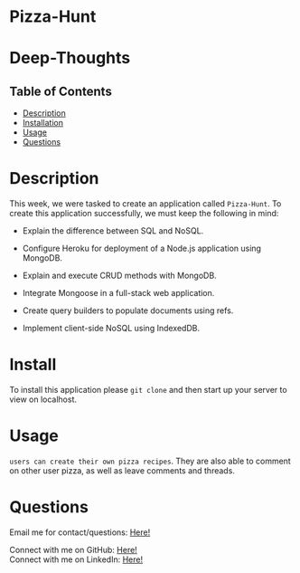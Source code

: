 # Pizza-Hunt
# Deep-Thoughts


  ## Table of Contents
  - [Description](#Description)
  - [Installation](#Install)
  - [Usage](#Usage)
  - [Questions](#Questions)

# Description
This week, we were tasked to create an application called `Pizza-Hunt`. To create this application successfully, we must keep the following in mind:

- Explain the difference between SQL and NoSQL.

- Configure Heroku for deployment of a Node.js application using MongoDB.

- Explain and execute CRUD methods with MongoDB.

- Integrate Mongoose in a full-stack web application.

- Create query builders to populate documents using refs.

- Implement client-side NoSQL using IndexedDB.



# Install
To install this application please `git clone` and then start up your server to view on localhost.
 
 
# Usage
`users can create their own pizza recipes`. They are also able to comment on other user pizza, as well as leave comments and threads.



# Questions

Email me for contact/questions: [Here!](leah.fox7@gmail.com)

Connect with me on GitHub: [Here!](https://github.com/LF56)
<br>
Connect with me on LinkedIn: [Here!](https://www.linkedin.com/in/leah-fox-37963b1a2/)
